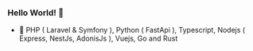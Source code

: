 ### Hello World! 👋

- 🌱 PHP ( Laravel & Symfony ), Python ( FastApi ), Typescript, Nodejs ( Express, NestJs, AdonisJs ),  Vuejs, Go and Rust
